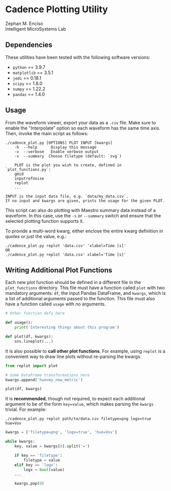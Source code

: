 #   Cadence Plotting Utility

Zephan M. Enciso  
Intelligent MicroSystems Lab  

##  Dependencies

These utilities have been tested with the following software versions:
  - `python` == 3.9.7
  - `matplotlib` == 3.5.1
  - `jedi` == 0.18.1
  - `scipy` == 1.8.0
  - `numpy` == 1.22.2
  - `pandas` == 1.4.0

##  Usage

From the waveform viewer, export your data as a `.csv` file.  Make sure to
enable the "Interpolate" option so each waveform has the same time axis.  Then,
invoke the main script as follows:

```
./cadence_plot.py [OPTIONS] PLOT INPUT [kwargs]
    -h  --help      Display this message
    -v  --verbose   Enable verbose output
    -s  --summary  Choose filetype (default: `svg`)

    PLOT is the plot you wish to create, defined in `plot_functions.py`:
    gmid
    inputrefnoise
    replot
    ...

INPUT is the input data file, e.g. `data/my_data.csv`.
If no input and kwargs are given, prints the usage for the given PLOT.
```

This script can also do plotting with Maestro summary data instead of a
waveform.  In this case, use the `-s` or `--summary` switch and ensure that the
selected plotting function supports it.

To provide a multi-word kwarg, either enclose the entire kwarg definition in
quotes or just the value, e.g.:

```
./cadence_plot.py replot 'data.csv' 'xlabel=Time [s]'
OR
./cadence_plot.py replot 'data.csv' xlabel='Time [s]'
```

##  Writing Additional Plot Functions

Each new plot function should be defined in a different file in the
`plot_functions` directory.  This file must have a function called `plot` with
two mandatory arguments: `df`, the input Pandas DataFrame, and `kwargs`, which
is a list of additional arguments passed to the function.  This file must also
have a function called `usage` with no arguments.

```python
# Other function defs here

def usage():
    print('Interesting things about this program')

def plot(df, kwargs):
    sns.lineplot(...)
```

It is also possible to **call other plot functions**.  For example, using
`replot` is a convenient way to draw line plots without re-parsing the kwargs.

```python
from replot import plot

# Some DataFrame transformations here
kwargs.append('hue=my_new_metric')

plot(df, kwargs)
```

It is **recommended**, though not required, to expect each additional argument
to be of the form `key=value`, which makes parsing the `kwargs` trivial.  For
example:

```
./cadence_plot.py replot path/to/data.csv filetype=png logx=true hue=Vov
```

```python
kwargs = ['filetype=png', 'logx=true', 'hue=Vov']

while kwargs:
    key, value = kwargs[0].split('=')

    if key == 'filetype':
        filetype = value
    elif key == 'logx':
        logx = bool(value)
    ...

    kwargs.pop(0)

```
